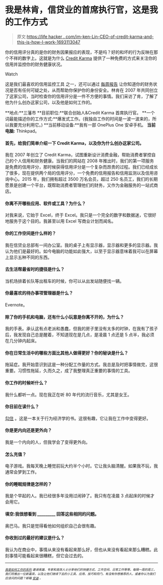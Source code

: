 # 我是林肯，信贷业的首席执行官，这是我的工作方式

> 原文:[https://life hacker . com/im-ken-Lin-CEO-of-credit-karma-and-this-is-how-I-work-1693113047](https://lifehacker.com/im-ken-lin-ceo-of-credit-karma-and-this-is-how-i-work-1693113047)

你的信用评分真的是你的财务因果报应的表现，不是吗？好的和坏的行为反映在那个不祥的数字上。这就是为什么 [Credit Karma](https://www.creditkarma.com/) 提供了一种免费的方式来关注你的信用并监控你的财务健康状况。

Watch

这是我们最喜欢的信用监控工具 之一，还可以通过 [每周报告](http://lifehacker.com/credit-karma-offers-free-weekly-credit-reports-and-moni-1613636109) 让你知道你的财务状况是否有任何可疑之处，从而帮助你保护你的身份安全。林肯在 2007 年共同创立了这家公司，当时检查你的信用评分是一件不方便的事情。我们采访了肯，了解了他为什么创办这家公司，以及他是如何工作的。

**地点:**三藩市
**目前职位:**联合创始人&Credit Karma 首席执行官。
**一个词最能描述你的工作方式:**爆发式工作。(我独自工作的时间是一波一波来的，所以我要充分利用它。)
**当前移动设备:**我有一部 OnePlus One 安卓手机。
**当前电脑:** Thinkpad。

#### 首先，给我们简单介绍一下 Credit Karma，以及你为什么创办这家公司。

我在 2007 年创立了 Credit Karma，试图重新设计消费金融，帮助消费者掌控自己的个人信用和财务健康。当我们的网站在 2008 年推出时，我们的第一项服务是免费的信用评分，那时候获得信用评分是一个复杂而昂贵的过程。我们已经成长了很多，现在提供两个局的信用评分，一个免费的信用报告和信用监测以及信用咨询中心。2015 年，我们拥有超过 3500 万名会员，超过 250 名员工，我们的长期愿景是创建一个平台，既帮助消费者管理他们的财务，又作为金融服务的一站式商店。

#### 你离不开哪些应用、软件或工具？为什么？

对我来说，它始于 Excel，终于 Excel。我只是一个完全的数字和数据迷，它很好地服务于这个目的。我甚至以用 Excel 写商业计划而闻名。

#### 你的工作空间是什么样的？

我在信贷业总部有一间办公室。我的桌子上有显示器，显示器和更多的显示器。我认为他们是最好的。如今电脑的功能如此强大，以至于显示器意味着我可以在屏幕上显示五种不同的东西。

#### 去生活帮最省时的捷径是什么？

当机场排着长队等出租车的时候，你可以从出发站随便找一辆。

#### 你最喜欢的待办事项管理器是什么？

Evernote。

#### 除了你的手机和电脑，还有什么小玩意是你离不开的，为什么？

我的手表。承认这有点老派和愚蠢，但我的房子里没有太多的时钟，在我有了孩子后，我发现自己总是醒着，不知道现在是几点，是凌晨 1 点还是 5 点半，我必须在几分钟内起床。

#### 你在日常生活中的哪些方面比其他人做得更好？你的秘诀是什么？

拖延症。我开始意识到这是一种分配工作量的方式。我总是及时把事情做完，这很重要。习惯性拖延，久而久之，成了我整理真正重要的事情的工具。

#### 你工作的时候听什么？

我什么都听一点。现在我正在听 80 年代的流行音乐，尤其是女王。

#### 你目前在读什么？

[勾住](http://www.amazon.com/Hooked-How-Build-Habit-Forming-Products-ebook/dp/B00LMGLXTS/ref=sr_1_1?asc_campaign=InlineText&asc_refurl=https://lifehacker.com/im-ken-lin-ceo-of-credit-karma-and-this-is-how-i-work-1693113047&asc_source=&ie=UTF8&qid=1426786699&s=digital-text&sr=1-1&tag=kinjalifehackerlink-20) 。这是一本关于行为经济学的书。这很有趣，它让我在工作中变得更好。

#### 你是更内向还是更外向？

我是一个内向的人，但我学会了变得更外向。

#### 怎么充值？

电子游戏。我每天晚上睡觉前玩大约半个小时。它让我头脑清醒。如果我不玩，我通常会梦到工作。

#### 你的睡眠规律是怎样的？

我是个早起的人。我已经很多年没用过闹钟了。我只有在凌晨 3 点起床的时候才会用它。

#### 填空:我很想看到 _________ 回答这些相同的问题。

奥巴马。我只是觉得看他如何组织自己会很有趣。

#### 你收到过的最好的建议是什么？

我认为在商业中，事情从来没有看起来那么好，但也从来没有看起来那么糟糕。此刻事情可能看起来很糟糕，但它会过去的。

* * *

*<small></small>*<small>[*<small>我是如何工作的系列</small>*](http://lifehacker.com/how-i-work/) *<small>邀请英雄、专家和高效人士分享他们的快捷方式、工作空间、日常工作等等。每隔一周的周三，我们将推出一位新嘉宾，以及让他们继续下去的小工具、应用、技巧和窍门。有没有你想推荐的人，或者你认为我们应该问的问题？邮箱</small>* [*<small>安迪</small>*](mailto:andy@lifehacker.com) <small>*。*</small></small>

<small></small>